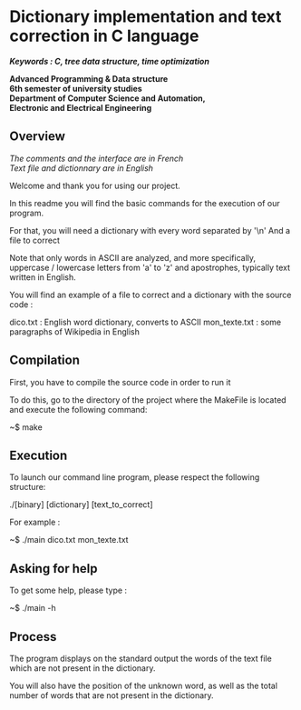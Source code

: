 # Dictionary implementation and text correction in C language

***Keywords :  C, tree data structure, time optimization***  

**Advanced Programming & Data structure  
6th semester of university studies  
Department of Computer Science and Automation,  
Electronic and Electrical Engineering**


## Overview

*The comments and the interface are in French  
Text file and dictionnary are in English*

Welcome and thank you for using our project.

In this readme you will find the basic commands
for the execution of our program.

For that, you will need a dictionary with every word separated by '\n'
And a file to correct

Note that only words in ASCII are analyzed, and more specifically,
uppercase / lowercase letters from 'a' to 'z' and apostrophes, typically text written in English.

You will find an example of a file to correct and a dictionary with the source code :

dico.txt : English word dictionary, converts to ASCII
mon_texte.txt : some paragraphs of Wikipedia in English


## Compilation

First, you have to compile the source code in order to run it

To do this, go to the directory of the project where the MakeFile is located and execute the following command:

~$ make


## Execution

To launch our command line program, please respect the following structure:

./[binary] [dictionary] [text_to_correct]

For example :

~$ ./main dico.txt mon_texte.txt



## Asking for help

To get some help, please type :

~$ ./main -h


## Process #

The program displays on the standard output the words of the text file
which are not present in the dictionary.

You will also have the position of the unknown word, as well as the total number
of words that are not present in the dictionary.
